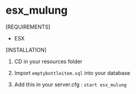 # esx_mulung

[REQUIREMENTS]
  
* ESX

[INSTALLATION]

1) CD in your resources folder

2) Import ``emptybottleitem.sql`` into your database

3) Add this in your server.cfg :
``start esx_mulung``